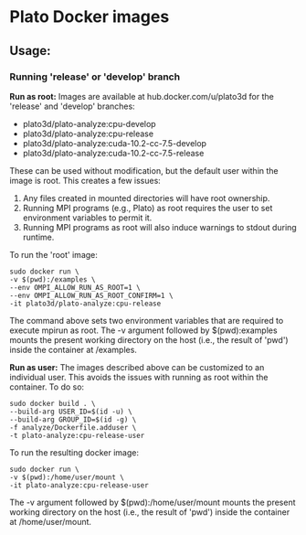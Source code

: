 # Plato Docker images
## Usage:
### Running 'release' or 'develop' branch
**Run as root:**  Images are available at hub.docker.com/u/plato3d for the 'release' and 'develop' branches:  
- plato3d/plato-analyze:cpu-develop
- plato3d/plato-analyze:cpu-release
- plato3d/plato-analyze:cuda-10.2-cc-7.5-develop
- plato3d/plato-analyze:cuda-10.2-cc-7.5-release

These can be used without modification, but the default user within the image is root.  This creates a few issues:
1. Any files created in mounted directories will have root ownership.
2. Running MPI programs (e.g., Plato) as root requires the user to set environment variables to permit it.
3. Running MPI programs as root will also induce warnings to stdout during runtime.

To run the 'root' image:
```shell
sudo docker run \
-v $(pwd):/examples \
--env OMPI_ALLOW_RUN_AS_ROOT=1 \
--env OMPI_ALLOW_RUN_AS_ROOT_CONFIRM=1 \
-it plato3d/plato-analyze:cpu-release
```
The command above sets two environment variables that are required to execute mpirun as root.  The -v argument followed by $(pwd):examples mounts the present working directory on the host (i.e., the result of 'pwd') inside the container at /examples.

**Run as user:** The images described above can be customized to an individual user.  This avoids the issues with running as root within the container.  To do so:
```shell
sudo docker build . \
--build-arg USER_ID=$(id -u) \
--build-arg GROUP_ID=$(id -g) \
-f analyze/Dockerfile.adduser \
-t plato-analyze:cpu-release-user
```

To run the resulting docker image:
```shell
sudo docker run \
-v $(pwd):/home/user/mount \
-it plato-analyze:cpu-release-user
```

The -v argument followed by $(pwd):/home/user/mount mounts the present working directory on the host (i.e., the result of 'pwd') inside the container at /home/user/mount.
